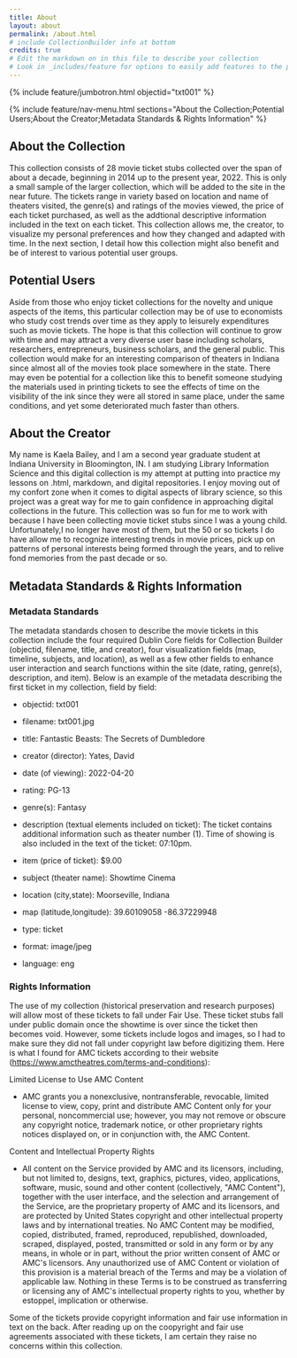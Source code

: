 ```yaml
---
title: About
layout: about
permalink: /about.html
# include CollectionBuilder info at bottom
credits: true
# Edit the markdown on in this file to describe your collection
# Look in _includes/feature for options to easily add features to the page
---
```


{% include feature/jumbotron.html objectid="txt001" %}

{% include feature/nav-menu.html sections="About the Collection;Potential Users;About the Creator;Metadata Standards & Rights Information" %}

## About the Collection

This collection consists of 28 movie ticket stubs collected over the span of about a decade, beginning in 2014 up to the present year, 2022. This is only a small sample of the larger collection, which will be added to the site in the near future. The tickets range in variety based on location and name of theaters visited, the genre(s) and ratings of the movies viewed, the price of each ticket purchased, as well as the addtional descriptive information included in the text on each ticket. This collection allows me, the creator, to visualize my personal preferences and how they changed and adapted with time. In the next section, I detail how this collection might also benefit and be of interest to various potential user groups. 

## Potential Users

Aside from those who enjoy ticket collections for the novelty and unique aspects of the items, this particular collection may be of use to economists who study cost trends over time as they apply to leisurely expenditures such as movie tickets. The hope is that this collection will continue to grow with time and may attract a very diverse user base including scholars, researchers, entrepreneurs, business scholars, and the general public. This collection would make for an interesting comparison of theaters in Indiana since almost all of the movies took place somewhere in the state. There may even be potential for a collection like this to benefit someone studying the materials used in printing tickets to see the effects of time on the visibility of the ink since they were all stored in same place, under the same conditions, and yet some deteriorated much faster than others.

## About the Creator

My name is Kaela Bailey, and I am a second year graduate student at Indiana University in Bloomington, IN. I am studying Library Information Science and this digital collection is my attempt at putting into practice my lessons on .html, markdown, and digital repositories. I enjoy moving out of my confort zone when it comes to digital aspects of library science, so this project was a great way for me to gain confidence in approaching digital collections in the future. This collection was so fun for me to work with because I have been collecting movie ticket stubs since I was a young child. Unfortunately,I no longer have most of them, but the 50 or so tickets I do have allow me to recognize interesting trends in movie prices, pick up on patterns of personal interests being formed through the years, and to relive fond memories from the past decade or so.

## Metadata Standards & Rights Information

### Metadata Standards

The metadata standards chosen to describe the movie tickets in this collection include the four required Dublin Core fields for Collection Builder (objectid, filename, title, and creator), four visualization fields (map, timeline, subjects, and location), as well as a few other fields to enhance user interaction and search functions within the site (date, rating, genre(s), description, and item). Below is an example of the metadata describing the first ticket in my collection, field by field:

- objectid: txt001

- filename: txt001.jpg

- title: Fantastic Beasts: The Secrets of Dumbledore

- creator (director): Yates, David

- date (of viewing): 2022-04-20

- rating: PG-13

- genre(s): Fantasy

- description (textual elements included on ticket): The ticket contains additional information such as theater number (1). Time of showing is also included in the text of the ticket: 07:10pm.

- item (price of ticket): $9.00

- subject (theater name): Showtime Cinema

- location (city,state): Moorseville, Indiana

- map (latitude,longitude): 39.60109058	-86.37229948

- type: ticket

- format: image/jpeg

- language: eng

### Rights Information

The use of my collection (historical preservation and research purposes) will allow most of these tickets to fall under Fair Use. These ticket stubs fall under public domain once the showtime is over since the ticket then becomes void. However, some tickets include logos and images, so I had to make sure they did not fall under copyright law before digitizing them. Here is what I found for AMC tickets according to their website (https://www.amctheatres.com/terms-and-conditions):
 
Limited License to Use AMC Content

- AMC grants you a nonexclusive, nontransferable, revocable, limited license to view, copy, print and distribute AMC Content only for your personal, noncommercial use; however, you may not remove or obscure any copyright notice, trademark notice, or other proprietary rights notices displayed on, or in conjunction with, the AMC Content.

Content and Intellectual Property Rights

- All content on the Service provided by AMC and its licensors, including, but not limited to, designs, text, graphics, pictures, video, applications, software, music, sound and other content (collectively, "AMC Content"), together with the user interface, and the selection and arrangement of the Service, are the proprietary property of AMC and its licensors, and are protected by United States copyright and other intellectual property laws and by international treaties. No AMC Content may be modified, copied, distributed, framed, reproduced, republished, downloaded, scraped, displayed, posted, transmitted or sold in any form or by any means, in whole or in part, without the prior written consent of AMC or AMC's licensors. Any unauthorized use of AMC Content or violation of this provision is a material breach of the Terms and may be a violation of applicable law. Nothing in these Terms is to be construed as transferring or licensing any of AMC's intellectual property rights to you, whether by estoppel, implication or otherwise.

Some of the tickets provide copyright information and fair use information in text on the back. After reading up on the coopyright and fair use agreements associated with these tickets, I am certain they raise no concerns within this collection.
